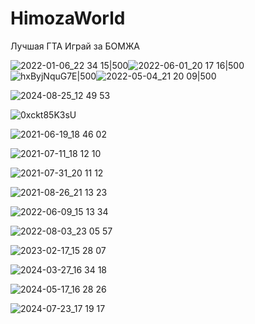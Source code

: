 # HimozaWorld
Лучшая ГТА
Играй за БОМЖА

![2022-01-06_22 34 15|500](https://github.com/user-attachments/assets/868829b9-f735-4d43-801c-80e65ffec02e)![2022-06-01_20 17 16|500](https://github.com/user-attachments/assets/a258a8fd-667a-4011-9406-8d0cd19a488e)
![hxByjNquG7E|500](https://github.com/user-attachments/assets/20070e0b-6f44-40a2-be99-34f6669e171a)![2022-05-04_21 20 09|500](https://github.com/user-attachments/assets/bcaa8275-1853-4029-ab89-84bd890fe7b5)

![2024-08-25_12 49 53](https://github.com/user-attachments/assets/528dd8c9-811a-44ce-a518-f5d3f6facd9b)

![0xckt85K3sU](https://github.com/user-attachments/assets/f86d167f-2a90-4c16-8ccf-7fed4b735b7e)

![2021-06-19_18 46 02](https://github.com/user-attachments/assets/677db8d5-a38e-4888-b874-72dd94120063)

![2021-07-11_18 12 10](https://github.com/user-attachments/assets/ff80b427-505c-4d7f-a7da-266b940ced1a)

![2021-07-31_20 11 12](https://github.com/user-attachments/assets/59002a0c-804e-4cb3-b63b-b075221ea463)

![2021-08-26_21 13 23](https://github.com/user-attachments/assets/a9ff0826-57b7-4710-94f1-d69fae024fb5)

![2022-06-09_15 13 34](https://github.com/user-attachments/assets/346398e2-1d1e-4310-ba4e-3a393b902361)

![2022-08-03_23 05 57](https://github.com/user-attachments/assets/a6323ad3-ef85-441a-9658-69517c420da4)

![2023-02-17_15 28 07](https://github.com/user-attachments/assets/2fb948e3-75b2-495e-b40b-d59035992943)

![2024-03-27_16 34 18](https://github.com/user-attachments/assets/41784087-f82b-4d9c-9e6c-0d424071d142)

![2024-05-17_16 28 26](https://github.com/user-attachments/assets/8f418a39-7b25-4aed-80bc-4e7828b67b52)

![2024-07-23_17 19 17](https://github.com/user-attachments/assets/77a42f10-3c9b-498f-8b04-b2c9d8c4886f)




